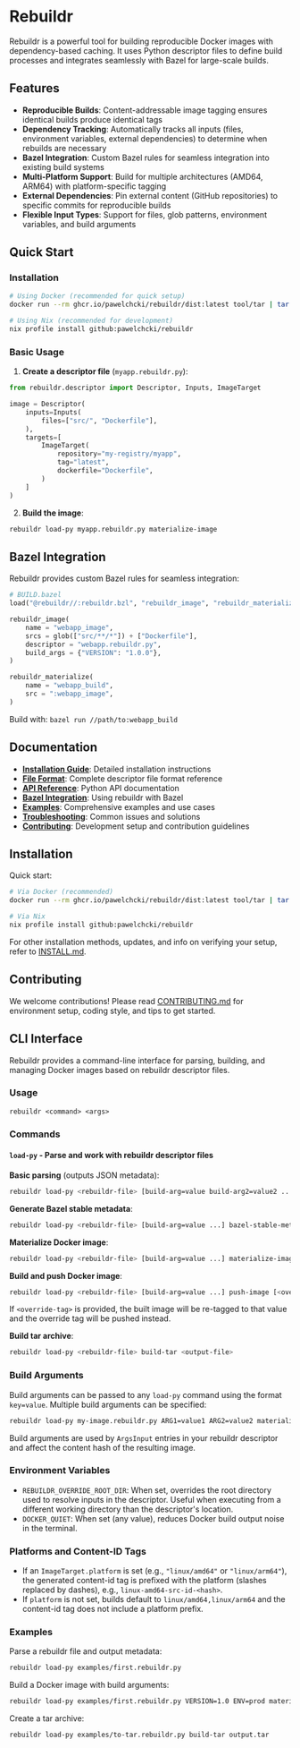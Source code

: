 # Rebuildr

Rebuildr is a powerful tool for building reproducible Docker images with dependency-based caching. It uses Python descriptor files to define build processes and integrates seamlessly with Bazel for large-scale builds.

## Features

- **Reproducible Builds**: Content-addressable image tagging ensures identical builds produce identical tags
- **Dependency Tracking**: Automatically tracks all inputs (files, environment variables, external dependencies) to determine when rebuilds are necessary
- **Bazel Integration**: Custom Bazel rules for seamless integration into existing build systems
- **Multi-Platform Support**: Build for multiple architectures (AMD64, ARM64) with platform-specific tagging
- **External Dependencies**: Pin external content (GitHub repositories) to specific commits for reproducible builds
- **Flexible Input Types**: Support for files, glob patterns, environment variables, and build arguments

## Quick Start

### Installation

```bash
# Using Docker (recommended for quick setup)
docker run --rm ghcr.io/pawelchcki/rebuildr/dist:latest tool/tar | tar x -C ~/.local/bin/

# Using Nix (recommended for development)
nix profile install github:pawelchcki/rebuildr
```

### Basic Usage

1. **Create a descriptor file** (`myapp.rebuildr.py`):
```python
from rebuildr.descriptor import Descriptor, Inputs, ImageTarget

image = Descriptor(
    inputs=Inputs(
        files=["src/", "Dockerfile"],
    ),
    targets=[
        ImageTarget(
            repository="my-registry/myapp",
            tag="latest",
            dockerfile="Dockerfile",
        )
    ]
)
```

2. **Build the image**:
```bash
rebuildr load-py myapp.rebuildr.py materialize-image
```

## Bazel Integration

Rebuildr provides custom Bazel rules for seamless integration:

```python
# BUILD.bazel
load("@rebuildr//:rebuildr.bzl", "rebuildr_image", "rebuildr_materialize")

rebuildr_image(
    name = "webapp_image",
    srcs = glob(["src/**/*"]) + ["Dockerfile"],
    descriptor = "webapp.rebuildr.py",
    build_args = {"VERSION": "1.0.0"},
)

rebuildr_materialize(
    name = "webapp_build",
    src = ":webapp_image",
)
```

Build with: `bazel run //path/to:webapp_build`

## Documentation

- **[Installation Guide](INSTALL.md)**: Detailed installation instructions
- **[File Format](REBUILDR_FORMAT.md)**: Complete descriptor file format reference
- **[API Reference](API_REFERENCE.md)**: Python API documentation
- **[Bazel Integration](BAZEL_INTEGRATION.md)**: Using rebuildr with Bazel
- **[Examples](examples/)**: Comprehensive examples and use cases
- **[Troubleshooting](TROUBLESHOOTING.md)**: Common issues and solutions
- **[Contributing](CONTRIBUTING.md)**: Development setup and contribution guidelines

## Installation

Quick start:

```bash
# Via Docker (recommended)
docker run --rm ghcr.io/pawelchcki/rebuildr/dist:latest tool/tar | tar x -C ~/.local/bin/

# Via Nix
nix profile install github:pawelchcki/rebuildr
```

For other installation methods, updates, and info on verifying your setup, refer to [INSTALL.md](INSTALL.md).

## Contributing

We welcome contributions! Please read [CONTRIBUTING.md](CONTRIBUTING.md) for environment setup, coding style, and tips to get started.

## CLI Interface

Rebuildr provides a command-line interface for parsing, building, and managing Docker images based on rebuildr descriptor files.

### Usage

```
rebuildr <command> <args>
```

### Commands

#### `load-py` - Parse and work with rebuildr descriptor files

**Basic parsing** (outputs JSON metadata):
```bash
rebuildr load-py <rebuildr-file> [build-arg=value build-arg2=value2 ...]
```

**Generate Bazel stable metadata**:
```bash
rebuildr load-py <rebuildr-file> [build-arg=value ...] bazel-stable-metadata <stable-metadata-file> <stable-image-tag-file>
```

**Materialize Docker image**:
```bash
rebuildr load-py <rebuildr-file> [build-arg=value ...] materialize-image
```

**Build and push Docker image**:
```bash
rebuildr load-py <rebuildr-file> [build-arg=value ...] push-image [<override-tag>]
```

If `<override-tag>` is provided, the built image will be re-tagged to that value and the override tag will be pushed instead.

**Build tar archive**:
```bash
rebuildr load-py <rebuildr-file> build-tar <output-file>
```

### Build Arguments

Build arguments can be passed to any `load-py` command using the format `key=value`. Multiple build arguments can be specified:

```bash
rebuildr load-py my-image.rebuildr.py ARG1=value1 ARG2=value2 materialize-image
```

Build arguments are used by `ArgsInput` entries in your rebuildr descriptor and affect the content hash of the resulting image.

### Environment Variables

- `REBUILDR_OVERRIDE_ROOT_DIR`: When set, overrides the root directory used to resolve inputs in the descriptor. Useful when executing from a different working directory than the descriptor's location.
- `DOCKER_QUIET`: When set (any value), reduces Docker build output noise in the terminal.

### Platforms and Content-ID Tags

- If an `ImageTarget.platform` is set (e.g., `"linux/amd64"` or `"linux/arm64"`), the generated content-id tag is prefixed with the platform (slashes replaced by dashes), e.g., `linux-amd64-src-id-<hash>`.
- If `platform` is not set, builds default to `linux/amd64,linux/arm64` and the content-id tag does not include a platform prefix.

### Examples

Parse a rebuildr file and output metadata:
```bash
rebuildr load-py examples/first.rebuildr.py
```

Build a Docker image with build arguments:
```bash
rebuildr load-py examples/first.rebuildr.py VERSION=1.0 ENV=prod materialize-image
```

Create a tar archive:
```bash
rebuildr load-py examples/to-tar.rebuildr.py build-tar output.tar
```

